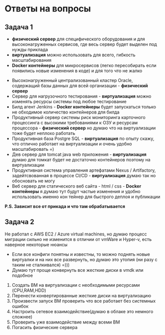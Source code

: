 # Ответы на вопросы

## Задача 1

- **физический сервер** для специфического оборудования и для высоконагруженных сервисов, где весь сервер будет выделен под нужды приклада
- **виртуализация** можно использовать для всего, гибкость масштабирования
- **Docker контейнеры** для микросервисов (легко пересобирать если появились новые изменения в коде) и для того что не жалко

* Высоконагруженный централизованный кластер Oracle, содержащий базы данных для всей организации -  **физический сервер** 
* Сервер для нагрузочного тестирования - **виртуализация** можно изменять ресурсы системы под любое тестирование
* Билд агент Jenkins - **Docker контейнеры** будет запускаться только не обходимое количество контейнеров для билда
* Продуктивный сервер системы риск мониторинга карточного процессинга с высокими требованиями к ОЗУ и ресурсам процессора - **физический сервер** но думаю что на виртуализации тоже будет неплохо работать
* Продуктивная база Postgre SQL - **виртуализация** по опыту скажу, что отлично работает на виртуализации и очень удобно масштабировать =)
* Дев сервер для tomcat java web приложения -  **виртуализация** думаю для томкат будет не достаточно контейнеров поэтому на виртуализации
* Продуктивная система управления артефатами Nexus / Artifactory, задейтсвованная в процессе CI/CD - **виртуализация** думаю так но обосновать не могу
* Веб сервер для статического веб сайта - html / css  -  **Docker контейнеры**  я думаю тут будут частые изменения и удобно использовать именно кон
тейнер для быстрого деплоя и публикации

**P.S. Зависит все от прикада и что там обрабатывается** 


## Задача 2

Не работал с  AWS ЕС2 / Azure virtual machines, но думаю процесс миграции сильно не изменится в отличии от vmWare и Hyper-v, есть наверное некоторые нюансы
* Если все конфиги понятны и известны, то можно поднять новые виртуалки и на них все развернуть, но думаю это утопия (ни разу с таким не сталкивался) =)))
* Думаю тут проще конвернуть все жесткие диски в vmdk или подобное
1. Создать ВМ на виртуализации с необходимыми ресурсами (CPU,RAM,HDD)
2. Перенести конвертированные жесткие диски на виртуализацию
3. Произвести запуск ВМ проверить что все работает без системных ошибок
4. Настроить сетевое взаимодействие(думаю в облаке это немного сложнее)
5. Проверить уже взаимодействие между всеми ВМ
6. Погасить физические сервера
 
